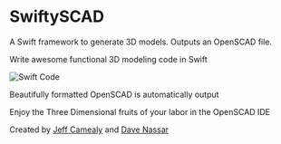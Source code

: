 # SwiftySCAD
A Swift framework to generate 3D models.  Outputs an OpenSCAD file.

Write awesome functional 3D modeling code in Swift  

![Swift Code](https://github.com/bearMountain/SwiftySCAD/blob/dev/GitResources/SwiftCode.png)

Beautifully formatted OpenSCAD is automatically output

Enjoy the Three Dimensional fruits of your labor in the OpenSCAD IDE


Created by [Jeff Camealy](https://itunes.apple.com/us/podcast/drawing-connections-podcast/id1131974120?mt=2) and [Dave Nassar](https://www.linkedin.com/in/davidnassar)
